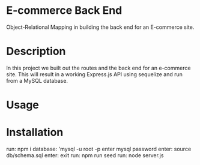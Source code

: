 # E-commerce Back End
Object-Relational Mapping in building the back end for an E-commerce site.

# Description
In this project we built out the routes and the back end for an e-commerce site. This will result in a working Express.js API using sequelize and run from a MySQL database. 

# Usage


# Installation
run: npm i
database: 'mysql -u root -p
enter mysql password
enter: source db/schema.sql
enter: exit
run: npm run seed
run: node server.js